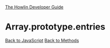[The Howlin Developer Guide](/index.md)



Array.prototype.entries
=======================

[Back to JavaScript](../index.md)
[Back to Methods](../methods.md)




